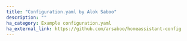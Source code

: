 ```yaml
---
title: "Configuration.yaml by Alok Saboo"
description: ""
ha_category: Example configuration.yaml
ha_external_link: https://github.com/arsaboo/homeassistant-config
---
```

